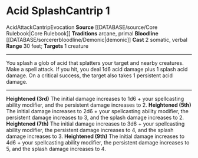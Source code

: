 ﻿---
actions: '[two-actions]'
bloodline: '[[DATABASE/sorcererbloodline/Demonic|Demonic]]'
component:
- Somatic
- Verbal
heighten: 3rd, 5th, 7th, 9th
heighten_level: 1, 3, 5, 7, 9
id: '3'
level: '1'
name: Acid Splash
range: 30 feet
rarity: Common
school: Evocation
source: '[[DATABASE/source/Core Rulebook|Core Rulebook]]'
target: 1 creature
tradition:
- Arcane
- Primal
trait:
- '[[DATABASE/trait/Acid|Acid]]'
- '[[DATABASE/trait/Attack|Attack]]'
- '[[DATABASE/trait/Cantrip|Cantrip]]'
- '[[DATABASE/trait/Evocation|Evocation]]'
type: Cantrip

---
# Acid Splash<span class="item-type">Cantrip 1</span>

<span class="item-trait">Acid</span><span class="item-trait">Attack</span><span class="item-trait">Cantrip</span><span class="item-trait">Evocation</span>
**Source** [[DATABASE/source/Core Rulebook|Core Rulebook]] 
**Traditions** arcane, primal
**Bloodline** [[DATABASE/sorcererbloodline/Demonic|demonic]]
**Cast** <span class="action-icon">2</span> somatic, verbal
**Range** 30 feet; **Targets** 1 creature

---
You splash a glob of acid that splatters your target and nearby creatures. Make a spell attack. If you hit, you deal 1d6 acid damage plus 1 splash acid damage. On a critical success, the target also takes 1 persistent acid damage.

---
**Heightened (3rd)** The initial damage increases to 1d6 + your spellcasting ability modifier, and the persistent damage increases to 2.
**Heightened (5th)** The initial damage increases to 2d6 + your spellcasting ability modifier, the persistent damage increases to 3, and the splash damage increases to 2.
**Heightened (7th)** The initial damage increases to 3d6 + your spellcasting ability modifier, the persistent damage increases to 4, and the splash damage increases to 3.
**Heightened (9th)** The initial damage increases to 4d6 + your spellcasting ability modifier, the persistent damage increases to 5, and the splash damage increases to 4.